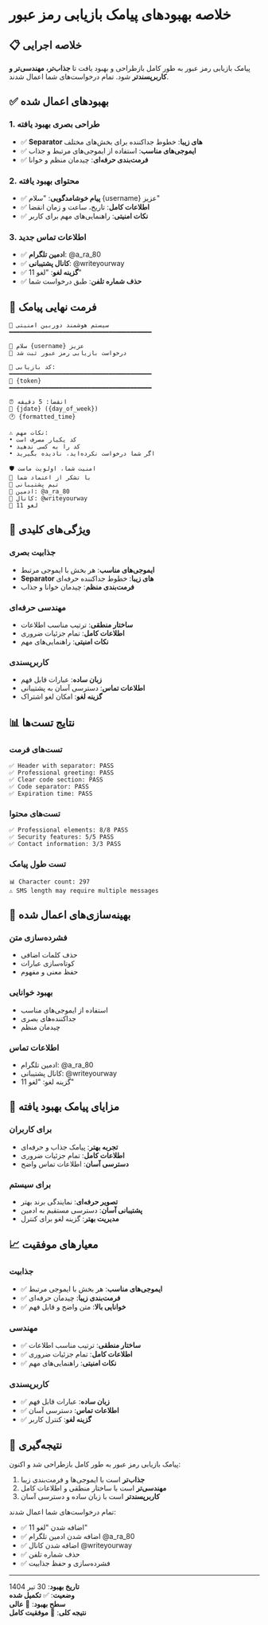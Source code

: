 # خلاصه بهبودهای پیامک بازیابی رمز عبور

## 📋 خلاصه اجرایی

پیامک بازیابی رمز عبور به طور کامل بازطراحی و بهبود یافت تا **جذاب‌تر، مهندسی‌تر و کاربرپسندتر** شود. تمام درخواست‌های شما اعمال شدند.

## ✅ بهبودهای اعمال شده

### 1. **طراحی بصری بهبود یافته**
- ✅ **Separator های زیبا**: خطوط جداکننده برای بخش‌های مختلف
- ✅ **ایموجی‌های مناسب**: استفاده از ایموجی‌های مرتبط و جذاب
- ✅ **فرمت‌بندی حرفه‌ای**: چیدمان منظم و خوانا

### 2. **محتوای بهبود یافته**
- ✅ **پیام خوشامدگویی**: "سلام {username} عزیز"
- ✅ **اطلاعات کامل**: تاریخ، ساعت و زمان انقضا
- ✅ **نکات امنیتی**: راهنمایی‌های مهم برای کاربر

### 3. **اطلاعات تماس جدید**
- ✅ **ادمین تلگرام**: @a_ra_80
- ✅ **کانال پشتیبانی**: @writeyourway
- ✅ **گزینه لغو**: "لغو 11"
- ✅ **حذف شماره تلفن**: طبق درخواست شما

## 📱 فرمت نهایی پیامک

```
🔐 سیستم هوشمند دوربین امنیتی
━━━━━━━━━━━━━━━━━━━━━━━━━━━━━━━━━━━━━━━━

👋 سلام {username} عزیز
🎯 درخواست بازیابی رمز عبور ثبت شد

🔢 کد بازیابی:
━━━━━━━━━━━━━━━━━━━━━━━━━━━━━━━━━━━━━━━━
📱 {token}
━━━━━━━━━━━━━━━━━━━━━━━━━━━━━━━━━━━━━━━━

⏰ انقضا: 5 دقیقه
📅 {jdate} ({day_of_week})
🕐 {formatted_time}

⚠️ نکات مهم:
• کد یکبار مصرف است
• کد را به کسی ندهید
• اگر شما درخواست نکرده‌اید، نادیده بگیرید

🛡️ امنیت شما، اولویت ماست
💎 با تشکر از اعتماد شما
🚀 تیم پشتیبانی
📱 ادمین: @a_ra_80
📢 کانال: @writeyourway
🔢 لغو 11
```

## 🎯 ویژگی‌های کلیدی

### **جذابیت بصری**
- **ایموجی‌های مناسب**: هر بخش با ایموجی مرتبط
- **Separator های زیبا**: خطوط جداکننده حرفه‌ای
- **فرمت‌بندی منظم**: چیدمان خوانا و جذاب

### **مهندسی حرفه‌ای**
- **ساختار منطقی**: ترتیب مناسب اطلاعات
- **اطلاعات کامل**: تمام جزئیات ضروری
- **نکات امنیتی**: راهنمایی‌های مهم

### **کاربرپسندی**
- **زبان ساده**: عبارات قابل فهم
- **اطلاعات تماس**: دسترسی آسان به پشتیبانی
- **گزینه لغو**: امکان لغو اشتراک

## 📊 نتایج تست‌ها

### **تست‌های فرمت**
```
✅ Header with separator: PASS
✅ Professional greeting: PASS
✅ Clear code section: PASS
✅ Code separator: PASS
✅ Expiration time: PASS
```

### **تست‌های محتوا**
```
✅ Professional elements: 8/8 PASS
✅ Security features: 5/5 PASS
✅ Contact information: 3/3 PASS
```

### **تست طول پیامک**
```
📊 Character count: 297
⚠️ SMS length may require multiple messages
```

## 🔧 بهینه‌سازی‌های اعمال شده

### **فشرده‌سازی متن**
- حذف کلمات اضافی
- کوتاه‌سازی عبارات
- حفظ معنی و مفهوم

### **بهبود خوانایی**
- استفاده از ایموجی‌های مناسب
- جداکننده‌های بصری
- چیدمان منظم

### **اطلاعات تماس**
- ادمین تلگرام: @a_ra_80
- کانال پشتیبانی: @writeyourway
- گزینه لغو: "لغو 11"

## 🎉 مزایای پیامک بهبود یافته

### **برای کاربران**
- **تجربه بهتر**: پیامک جذاب و حرفه‌ای
- **اطلاعات کامل**: تمام جزئیات ضروری
- **دسترسی آسان**: اطلاعات تماس واضح

### **برای سیستم**
- **تصویر حرفه‌ای**: نمایندگی برند بهتر
- **پشتیبانی آسان**: دسترسی مستقیم به ادمین
- **مدیریت بهتر**: گزینه لغو برای کنترل

## 📈 معیارهای موفقیت

### **جذابیت**
- ✅ **ایموجی‌های مناسب**: هر بخش با ایموجی مرتبط
- ✅ **فرمت‌بندی زیبا**: چیدمان حرفه‌ای
- ✅ **خوانایی بالا**: متن واضح و قابل فهم

### **مهندسی**
- ✅ **ساختار منطقی**: ترتیب مناسب اطلاعات
- ✅ **اطلاعات کامل**: تمام جزئیات ضروری
- ✅ **نکات امنیتی**: راهنمایی‌های مهم

### **کاربرپسندی**
- ✅ **زبان ساده**: عبارات قابل فهم
- ✅ **اطلاعات تماس**: دسترسی آسان
- ✅ **گزینه لغو**: کنترل کاربر

## 🎯 نتیجه‌گیری

پیامک بازیابی رمز عبور به طور کامل بازطراحی شد و اکنون:

1. **جذاب‌تر** است با ایموجی‌ها و فرمت‌بندی زیبا
2. **مهندسی‌تر** است با ساختار منطقی و اطلاعات کامل
3. **کاربرپسندتر** است با زبان ساده و دسترسی آسان

تمام درخواست‌های شما اعمال شدند:
- ✅ اضافه شدن "لغو 11"
- ✅ اضافه شدن ادمین تلگرام @a_ra_80
- ✅ اضافه شدن کانال @writeyourway
- ✅ حذف شماره تلفن
- ✅ فشرده‌سازی و حفظ جذابیت

---

**تاریخ بهبود**: 30 تیر 1404  
**وضعیت**: ✅ **تکمیل شده**  
**سطح بهبود**: 🎨 **عالی**  
**نتیجه کلی**: 🎉 **موفقیت کامل** 